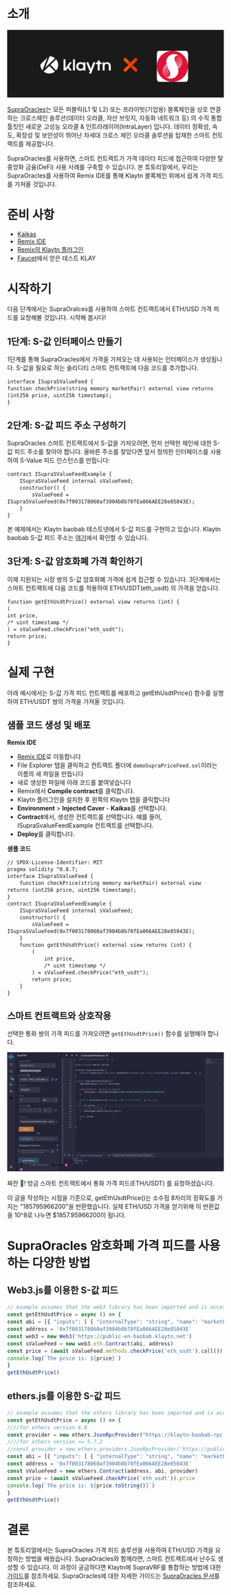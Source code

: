 # 소개

![](../images/klaytnXsupraOracles.png)

[SupraOracles](https://supraoracles.com/)는 모든 퍼블릭(L1 및 L2) 또는 프라이빗(기업용) 블록체인을 상호 연결하는 크로스체인 솔루션(데이터 오라클, 자산 브릿지, 자동화 네트워크 등) 의 수직 통합 툴킷인 새로운 고성능 오라클 & 인트라레이어(IntraLayer) 입니다. 데이터 정확성, 속도, 확장성 및 보안성이 뛰어난 차세대 크로스 체인 오라클 솔루션을 탑재한 스마트 컨트랙트를 제공합니다.

SupraOracles를 사용하면, 스마트 컨트랙트가 가격 데이터 피드에 접근하여 다양한 탈중앙화 금융(DeFi) 사용 사례를 구축할 수 있습니다. 본 튜토리얼에서, 우리는 SupraOracles를 사용하여 Remix IDE를 통해 Klaytn 블록체인 위에서 쉽게 가격 피드를 가져올 것입니다.

# 준비 사항
* [Kaikas](https://chrome.google.com/webstore/detail/kaikas/jblndlipeogpafnldhgmapagcccfchpi?hl=en)
* [Remix IDE](https://remix.ethereum.org/)
* [Remix의 Klaytn 플러그인](https://klaytn.foundation/using-klaytn-plugin-on-remix/)
* [Faucet](https://baobab.wallet.klaytn.foundation/faucet)에서 얻은 테스트 KLAY

# 시작하기

다음 단계에서는 SupraOralces를 사용하여 스마트 컨트랙트에서 ETH/USD 가격 피드를 요청해볼 것입니다. 시작해 봅시다!

## 1단계: S-값 인터페이스 만들기

1단계를 통해 SupraOracles에서 가격을 가져오는 데 사용되는 인터페이스가 생성됩니다. S-값을 필요로 하는 솔리디티 스마트 컨트랙트에 다음 코드를 추가합니다.

```solidity
interface ISupraSValueFeed {
function checkPrice(string memory marketPair) external view returns (int256 price, uint256 timestamp);
}
```
## 2단계: S-값 피드 주소 구성하기

SupraOracles 스마트 컨트랙트에서 S-값을 가져오려면, 먼저 선택한 체인에 대한 S-값 피드 주소를 찾아야 합니다. 올바른 주소를 찾았다면 앞서 정의한 인터페이스를 사용하여 S-Value 피드 인스턴스를 만듭니다:

```solidity
contract ISupraSValueFeedExample {
    ISupraSValueFeed internal sValueFeed;
    constructor() {
        sValueFeed = ISupraSValueFeed(0x7f003178060af3904b8b70fEa066AEE28e85043E);
    }
}
```
본 예제에서는 Klaytn baobab 테스트넷에서 S-값 피드를 구현하고 있습니다. Klaytn baobab S-값 피드 주소는 [여기](https://supraoracles.com/docs/get-started/networks/)에서 확인할 수 있습니다.

## 3단계: S-값 암호화폐 가격 확인하기

이제 지원되는 시장 쌍의 S-값 암호화폐 가격에 쉽게 접근할 수 있습니다. 3단계에서는 스마트 컨트랙트에 다음 코드를 적용하여 ETH/USDT(eth_usdt) 의 가격을 얻습니다.

```solidity
function getEthUsdtPrice() external view returns (int) {
(
int price,
/* uint timestamp */
) = sValueFeed.checkPrice("eth_usdt");
return price;
}
```

# 실제 구현

아래 예시에서는 S-값 가격 피드 컨트랙트를 배포하고 getEthUsdtPrice() 함수를 실행하여 ETH/USDT 쌍의 가격을 가져올 것입니다.

## 샘플 코드 생성 및 배포

**Remix IDE**

* [Remix IDE](https://remix.ethereum.org/)로 이동합니다
* File Explorer 탭을 클릭하고 컨트랙트 폴더에 `demoSupraPriceFeed.sol`이라는 이름의 새 파일을 만듭니다
* 새로 생성한 파일에 아래 코드를 붙여넣습니다
* Remix에서 **Compile contract**를 클릭합니다.
* Klaytn 플러그인을 설치한 후 왼쪽의 Klaytn 탭을 클릭합니다
* **Environment** > **Injected Caver** - **Kaikas**를 선택합니다.
* **Contract**에서, 생성한 컨트랙트를 선택합니다. 예를 들어, ISupraSvalueFeedExample 컨트랙트를 선택합니다.
* **Deploy**를 클릭합니다.

**샘플 코드**

```solidity
// SPDX-License-Identifier: MIT
pragma solidity ^0.8.7;
interface ISupraSValueFeed {
    function checkPrice(string memory marketPair) external view returns (int256 price, uint256 timestamp);
}
contract ISupraSValueFeedExample {
    ISupraSValueFeed internal sValueFeed;
    constructor() {
        sValueFeed = ISupraSValueFeed(0x7f003178060af3904b8b70fEa066AEE28e85043E);
    }
    function getEthUsdtPrice() external view returns (int) {
        (
            int price,
            /* uint timestamp */
        ) = sValueFeed.checkPrice("eth_usdt");
        return price;
    }
}
```

## 스마트 컨트랙트와 상호작용

선택한 통화 쌍의 가격 피드를 가져오려면 `getEthUsdtPrice()` 함수를 실행해야 합니다.

![](../images/sPriceFeed.png)

짜잔 🎉! 방금 스마트 컨트랙트에서 통화 가격 피드(ETH/USDT) 를 요청하셨습니다.

이 글을 작성하는 시점을 기준으로, getEthUsdtPrice()는 소수점 8자리의 정확도를 가지는 "185795966200"을 반환했습니다. 실제 ETH/USD 가격을 얻기위해 이 반환값을 10^8로 나누면 $1857.95966200이 됩니다.

# SupraOracles 암호화폐 가격 피드를 사용하는 다양한 방법

## Web3.js를 이용한 S-값 피드

```javascript
// example assumes that the web3 library has been imported and is accessible within your scope
const getEthUsdtPrice = async () => {
const abi = [{ "inputs": [ { "internalType": "string", "name": "marketPair", "type": "string" } ], "name": "checkPrice", "outputs": [ { "internalType": "int256", "name": "price", "type": "int256" }, { "internalType": "uint256", "name": "timestamp", "type": "uint256" } ], "stateMutability": "view", "type": "function" } ]
const address = '0x7f003178060af3904b8b70fEa066AEE28e85043E'
const web3 = new Web3('https://public-en-baobab.klaytn.net')
const sValueFeed = new web3.eth.Contract(abi, address)
const price = (await sValueFeed.methods.checkPrice('eth_usdt').call()).price
console.log(`The price is: ${price}`)
}
getEthUsdtPrice()
```


## ethers.js를 이용한 S-값 피드

```javascript
// example assumes that the ethers library has been imported and is accessible within your scope
const getEthUsdtPrice = async () => {
////for ethers version 6.0
const provider = new ethers.JsonRpcProvider("https://klaytn-baobab-rpc.allthatnode.com:8551")
////for ethers version <= 5.7.2
//const provider = new ethers.providers.JsonRpcProvider('https://public-en-baobab.klaytn.net')
const abi = [{ "inputs": [ { "internalType": "string", "name": "marketPair", "type": "string" } ], "name": "checkPrice", "outputs": [ { "internalType": "int256", "name": "price", "type": "int256" }, { "internalType": "uint256", "name": "timestamp", "type": "uint256" } ], "stateMutability": "view", "type": "function" } ]
const address = '0x7f003178060af3904b8b70fEa066AEE28e85043E'
const sValueFeed = new ethers.Contract(address, abi, provider)
const price = (await sValueFeed.checkPrice('eth_usdt')).price
console.log(`The price is: ${price.toString()}`)
}
getEthUsdtPrice()
```

# 결론

본 튜토리얼에서는 SupraOracles 가격 피드 솔루션을 사용하여 ETH/USD 가격을 요청하는 방법을 배웠습니다. SupraOracles와 함께라면, 스마트 컨트랙트에서 난수도 생성할 수 있습니다. 이 과정이 궁금하다면 Klaytn에 SupraVRF를 통합하는 방법에 대한 [가이드](https://metaverse-knowledge-kit.klaytn.foundation/docs/decentralized-oracle/oracle-providers/supraOracles-tutorial)를 참조하세요. SupraOracles에 대한 자세한 가이드는 [SupraOracles 문서](https://supraoracles.com/docs/development-guides)를 참조하세요.